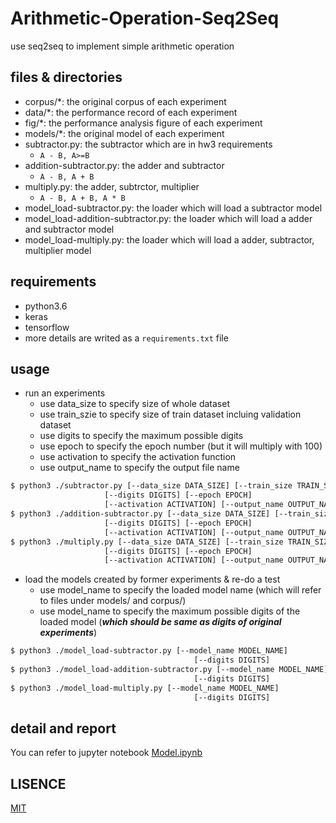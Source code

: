# Arithmetic-Operation-Seq2Seq
use seq2seq to implement simple arithmetic operation

## files & directories
- corpus/*: the original corpus of each experiment
- data/*: the performance record of each experiment
- fig/*: the performance analysis figure of each experiment
- models/*: the original model of each experiment
- subtractor.py: the subtractor which are in hw3 requirements
    - `A - B, A>=B`
- addition-subtractor.py: the adder and subtractor
    - `A - B, A + B`
- multiply.py: the adder, subtrctor, multiplier
    - `A - B, A + B, A * B`
- model_load-subtractor.py: the loader which will load a subtractor model
- model_load-addition-subtractor.py: the loader which will load a adder and subtractor model
- model_load-multiply.py: the loader which will load a adder, subtractor, multiplier model

## requirements

- python3.6
- keras
- tensorflow
- more details are writed as a `requirements.txt` file
## usage

- run an experiments
    - use data_size to specify size of whole dataset
    - use train_szie to specify size of train dataset incluing validation dataset
    - use digits to specify the maximum possible digits
    - use epoch to specify the epoch number (but it will multiply with 100)
    - use activation to specify the activation function
    - use output_name to specify the output file name
```sh
$ python3 ./subtractor.py [--data_size DATA_SIZE] [--train_size TRAIN_SIZE]
                     [--digits DIGITS] [--epoch EPOCH]
                     [--activation ACTIVATION] [--output_name OUTPUT_NAME]
$ python3 ./addition-subtractor.py [--data_size DATA_SIZE] [--train_size TRAIN_SIZE]
                     [--digits DIGITS] [--epoch EPOCH]
                     [--activation ACTIVATION] [--output_name OUTPUT_NAME]
$ python3 ./multiply.py [--data_size DATA_SIZE] [--train_size TRAIN_SIZE]
                     [--digits DIGITS] [--epoch EPOCH]
                     [--activation ACTIVATION] [--output_name OUTPUT_NAME]
```


- load the models created by former experiments & re-do a test
    - use model_name to specify the loaded model name (which will refer to files under models/ and corpus/)
    - use model_name to specify the maximum possible digits of the loaded model (***which should be same as digits of original experiments***)
```sh
$ python3 ./model_load-subtractor.py [--model_name MODEL_NAME]
                                         [--digits DIGITS]
$ python3 ./model_load-addition-subtractor.py [--model_name MODEL_NAME]
                                         [--digits DIGITS]
$ python3 ./model_load-multiply.py [--model_name MODEL_NAME]
                                         [--digits DIGITS]
```

## detail and report

You can refer to jupyter notebook [Model.ipynb](https://nbviewer.jupyter.org/github/rapirent/DSAI-HW3/blob/master/Model.ipynb)

## LISENCE

[MIT](https://github.com/rapirent/DSAI-HW3/blob/master/LICENSE)

